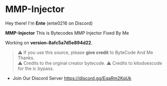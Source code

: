 # MMP-Injector

Hey there! I'm **Ente** (ente0216 on Discord) 

**MMP-Injector**
This is Bytecodes MMP Injector Fixed By Me

Working on **version-8afc5a7d5e894d22**.  

> ⚠️ If you use this source, please **give credit** to ByteCode And Me Thanks.  
> ⚠️ Credits to the orginal creator bytecode.
> ⚠️ Credits to kitodoescode for the ic bypass.  

- Join Our Discord Server https://discord.gg/EqaRm2KqUk
